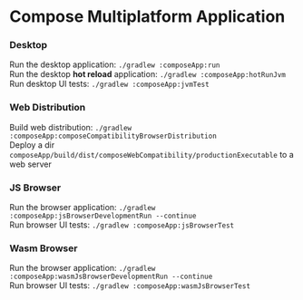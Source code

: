 # Compose Multiplatform Application

### Desktop
Run the desktop application: `./gradlew :composeApp:run`  
Run the desktop **hot reload** application: `./gradlew :composeApp:hotRunJvm`  
Run desktop UI tests: `./gradlew :composeApp:jvmTest`  

### Web Distribution
Build web distribution: `./gradlew :composeApp:composeCompatibilityBrowserDistribution`  
Deploy a dir `composeApp/build/dist/composeWebCompatibility/productionExecutable` to a web server  

### JS Browser
Run the browser application: `./gradlew :composeApp:jsBrowserDevelopmentRun --continue`  
Run browser UI tests: `./gradlew :composeApp:jsBrowserTest`  

### Wasm Browser
Run the browser application: `./gradlew :composeApp:wasmJsBrowserDevelopmentRun --continue`  
Run browser UI tests: `./gradlew :composeApp:wasmJsBrowserTest`  

